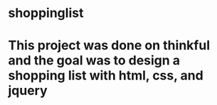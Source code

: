 shoppinglist
============
This project was done on thinkful and the goal was to design a shopping list with html, css, and jquery
============
